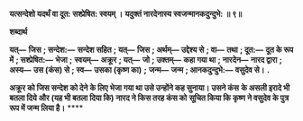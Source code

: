 **यत्सन्देशो यदर्थं वा दूत: सश्प्रेषित: स्वयम् ।** **यदुक्तं नारदेनास्य स्वजन्मानकदुन्दुभे: ॥ ९॥** 

**शब्दार्थ** 

**यत्—** **जिस** **; सन्देश:—** **सन्देश सहित** **; यत्—** **जिस** **; अर्थम्—** **उद्देश्य से** **; वा—** **तथा** **; दूत:—** **दूत के रूप में** **; सश्प्रेषित:—** **भेजा** **;** **स्वयम्—** **अक्रूर** **; यत्—** **जो** **; उक्तम्—** **कहा गया था** **; नारदेन—** **नारद द्वारा** **; अस्य—** **उस (कंस) से** **; स्व—** **उसका (कृष्ण का)** **;** **जन्म—** **जन्म** **; आनकदुन्दुभे:—** **वसुदेव से।** **.** 

**अक्रूर को जिस सन्देश को देने के लिए भेजा गया था उसे उन्होंने कह सुनाया। उसने कंस** **के असली इरादे भी बतला दिये और (यह भी बतला दिया कि) नारद ने किस तरह कंस को** **सूचित किया कि कृष्ण ने वसुदेव के पुत्र रूप में जन्म लिया है।** **** 